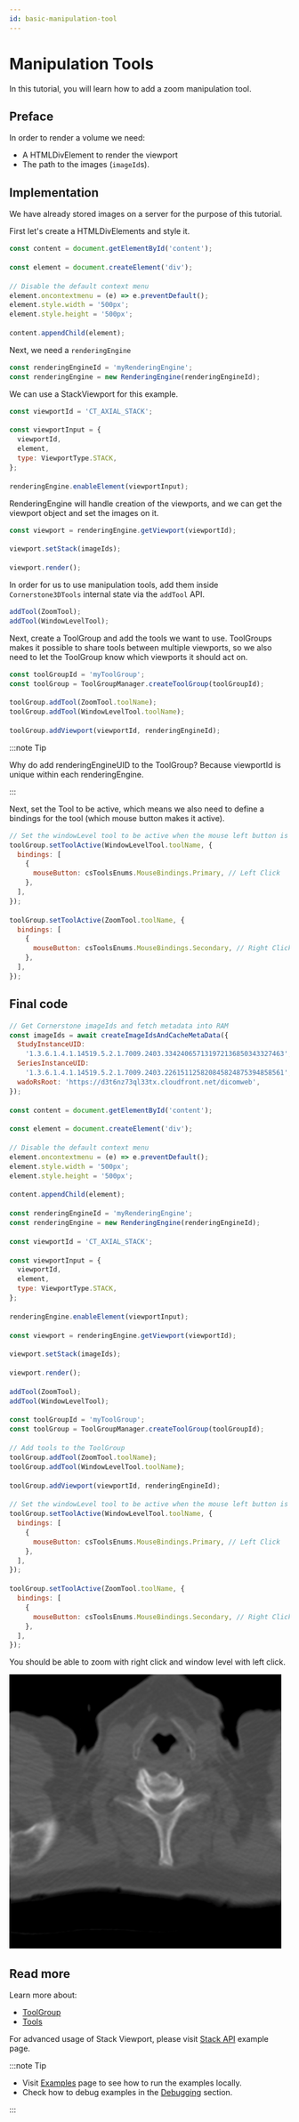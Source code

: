 ```yaml
---
id: basic-manipulation-tool
---
```


# Manipulation Tools

In this tutorial, you will learn how to add a zoom manipulation tool.

## Preface

In order to render a volume we need:

- A HTMLDivElement to render the viewport
- The path to the images (`imageId`s).

## Implementation

We have already stored images on a server for the purpose of this tutorial.

First let's create a HTMLDivElements and style it.

```js
const content = document.getElementById('content');

const element = document.createElement('div');

// Disable the default context menu
element.oncontextmenu = (e) => e.preventDefault();
element.style.width = '500px';
element.style.height = '500px';

content.appendChild(element);
```

Next, we need a `renderingEngine`

```js
const renderingEngineId = 'myRenderingEngine';
const renderingEngine = new RenderingEngine(renderingEngineId);
```

We can use a StackViewport for this example.

```js
const viewportId = 'CT_AXIAL_STACK';

const viewportInput = {
  viewportId,
  element,
  type: ViewportType.STACK,
};

renderingEngine.enableElement(viewportInput);
```

RenderingEngine will handle creation of the viewports, and we can get the viewport object and set the images on it.

```js
const viewport = renderingEngine.getViewport(viewportId);

viewport.setStack(imageIds);

viewport.render();
```

In order for us to use manipulation tools, add them inside `Cornerstone3DTools` internal state via the `addTool` API.

```js
addTool(ZoomTool);
addTool(WindowLevelTool);
```

Next, create a ToolGroup and add the tools we want to use.
ToolGroups makes it possible to share tools between multiple viewports, so we also need to let the ToolGroup know which viewports it should act on.

```js
const toolGroupId = 'myToolGroup';
const toolGroup = ToolGroupManager.createToolGroup(toolGroupId);

toolGroup.addTool(ZoomTool.toolName);
toolGroup.addTool(WindowLevelTool.toolName);

toolGroup.addViewport(viewportId, renderingEngineId);
```

:::note Tip

Why do add renderingEngineUID to the ToolGroup? Because viewportId is unique within each renderingEngine.

:::

Next, set the Tool to be active, which means we also need to define a bindings for the tool (which mouse button makes it active).

```js
// Set the windowLevel tool to be active when the mouse left button is pressed
toolGroup.setToolActive(WindowLevelTool.toolName, {
  bindings: [
    {
      mouseButton: csToolsEnums.MouseBindings.Primary, // Left Click
    },
  ],
});

toolGroup.setToolActive(ZoomTool.toolName, {
  bindings: [
    {
      mouseButton: csToolsEnums.MouseBindings.Secondary, // Right Click
    },
  ],
});
```

## Final code

```js
// Get Cornerstone imageIds and fetch metadata into RAM
const imageIds = await createImageIdsAndCacheMetaData({
  StudyInstanceUID:
    '1.3.6.1.4.1.14519.5.2.1.7009.2403.334240657131972136850343327463',
  SeriesInstanceUID:
    '1.3.6.1.4.1.14519.5.2.1.7009.2403.226151125820845824875394858561',
  wadoRsRoot: 'https://d3t6nz73ql33tx.cloudfront.net/dicomweb',
});

const content = document.getElementById('content');

const element = document.createElement('div');

// Disable the default context menu
element.oncontextmenu = (e) => e.preventDefault();
element.style.width = '500px';
element.style.height = '500px';

content.appendChild(element);

const renderingEngineId = 'myRenderingEngine';
const renderingEngine = new RenderingEngine(renderingEngineId);

const viewportId = 'CT_AXIAL_STACK';

const viewportInput = {
  viewportId,
  element,
  type: ViewportType.STACK,
};

renderingEngine.enableElement(viewportInput);

const viewport = renderingEngine.getViewport(viewportId);

viewport.setStack(imageIds);

viewport.render();

addTool(ZoomTool);
addTool(WindowLevelTool);

const toolGroupId = 'myToolGroup';
const toolGroup = ToolGroupManager.createToolGroup(toolGroupId);

// Add tools to the ToolGroup
toolGroup.addTool(ZoomTool.toolName);
toolGroup.addTool(WindowLevelTool.toolName);

toolGroup.addViewport(viewportId, renderingEngineId);

// Set the windowLevel tool to be active when the mouse left button is pressed
toolGroup.setToolActive(WindowLevelTool.toolName, {
  bindings: [
    {
      mouseButton: csToolsEnums.MouseBindings.Primary, // Left Click
    },
  ],
});

toolGroup.setToolActive(ZoomTool.toolName, {
  bindings: [
    {
      mouseButton: csToolsEnums.MouseBindings.Secondary, // Right Click
    },
  ],
});
```

You should be able to zoom with right click and window level with left click.

![](../assets/basic-manipulation-tool.png)

## Read more

Learn more about:

- [ToolGroup](../concepts/cornerstone-tools/toolGroups.md)
- [Tools](../concepts/cornerstone-tools/tools.md)

For advanced usage of Stack Viewport, please visit <a href="/live-examples/stackAPI.html" target="_blank">Stack API</a> example page.

:::note Tip

- Visit [Examples](examples.md#run-examples-locally) page to see how to run the examples locally.
- Check how to debug examples in the [Debugging](examples.md#debugging) section.

:::
